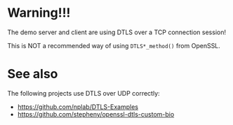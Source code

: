 # Warning!!!
The demo server and client are using DTLS over a TCP connection session!

This is NOT a recommended way of using `DTLS*_method()` from OpenSSL.

# See also
The following projects use DTLS over UDP correctly:
- https://github.com/nplab/DTLS-Examples
- https://github.com/stepheny/openssl-dtls-custom-bio
